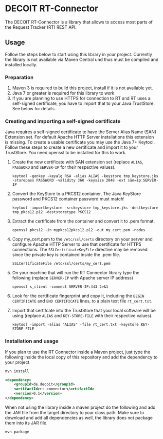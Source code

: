 # DECOIT RT-Connector #

The DECOIT RT-Connector is a library that allows to access most parts of the Request Tracker (RT) REST API.

## Usage ##

Follow the steps below to start using this library in your project. Currently the library is not available via Maven Central und thus must be compiled and installed locally.

### Preparation ###

1. Maven 3 is required to build this project, install if it is not available yet.
2. Java 7 or greater is required for this library to work
3. If you are planning to use HTTPS for connection to RT and RT uses a self-signed certificate, you have to import that to your Java TrustStore. See below for details.

### Creating and importing a self-signed certificate ###

Java requires a self-signed certificate to have the Server Alias Name (SAN) Extension set. For default Apache HTTP Server installations this extension is missing. To create a usable certificate you may use the Java 7+ Keytool. Follow these steps to create a new certificate and import it to your TrustStore. You need openssl to be installed for this to work.

1. Create the new certificate with SAN extension set (replace `ALIAS`, `PASSWORD` and `SERVER-IP` for their respective values).

   `keytool -genkey -keyalg RSA -alias ALIAS -keystore tmp_keystore.jks -storepass PASSWORD -validity 360 -keysize 2048 -ext san=ip:SERVER-IP`
   
2. Convert the KeyStore to a PKCS12 container. The Java KeyStore password and PKCS12 container password must match!

   `keytool -importkeystore -srckeystore tmp_keystore.jks -destkeystore tmp_pkcs12.p12 -deststoretype PKCS12`
   
3. Extract the certificate from the container and convert it to .pem format.

   `openssl pkcs12 -in mypkcs12pkcs12.p12 -out my_cert.pem -nodes`
   
4. Copy my_cert.pem to the `/etc/ssl/certs` directory on your server and configure Apache HTTP Server to use that certificate for HTTPS connections. The `SSLCertificateKeyFile` directive may be removed since the private key is contained inside the .pem file.

   `SSLCertificateFile /etc/ssl/certs/my_cert.pem`
   
5. On your machine that will run the RT Connector library type the following (replace `SERVER-IP` with Apache server IP address)

   `openssl s_client -connect SERVER-IP:443 2>&1`
   
6. Look for the certificate fingerprint and copy it, including the `BEGIN CERTIFICATE` and `END CERTIFICATE` lines, to a plain text file `rt_cert.txt`.

7. Import that certifcate into the TrustStore that your local software will be using (replace `ALIAS` and `KEY-STORE-FILE` with their respective values).

   `keytool -import -alias "ALIAS" -file rt_cert.txt -keystore KEY-STORE-FILE`

### Installation and usage ###

If you plan to use the RT Connector inside a Maven project, just type the following inside the local copy of this repository and add the dependency to your project.

```bash
mvn install

```

```xml
<dependency>
    <groupId>de.decoit</groupId>
    <artifactId>rt-connector</artifactId>
    <version>0.1</version>
</dependency>

```

When not using the library inside a maven project do the following and add the JAR file from the target directory to your class path. Make sure to download and add all dependencies as well, the library does not package them into its JAR file.

```bash
mvn package

```
